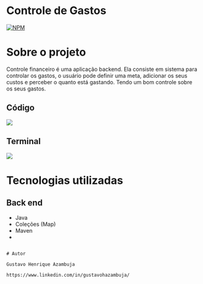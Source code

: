 # Controle de Gastos
[![NPM](https://img.shields.io/npm/l/react)](https://github.com/devsuperior/sds1-wmazoni/blob/master/LICENSE) 

# Sobre o projeto

Controle financeiro é uma aplicação backend. Ela consiste em sistema para controlar os gastos, o usuário pode definir uma meta, adicionar os seus custos e perceber o quanto está gastando. Tendo um bom controle sobre os seus gastos.

## Código
![](https://github.com/gustavoHazambuja/Images/blob/main/ControleGastos/Codigo.png)

## Terminal
![](https://github.com/gustavoHazambuja/Images/blob/main/ControleGastos/Terminal.png)

# Tecnologias utilizadas
## Back end
- Java
- Coleções (Map)
- Maven
- 
```

# Autor

Gustavo Henrique Azambuja

https://www.linkedin.com/in/gustavohazambuja/

